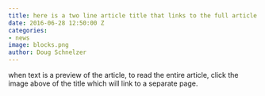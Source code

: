 ```yaml
---
title: here is a two line article title that links to the full article
date: 2016-06-28 12:50:00 Z
categories:
- news
image: blocks.png
author: Doug Schnelzer
---
```


when text is a preview of the article, to read the entire article, click the image above of the title which will link to a separate page.